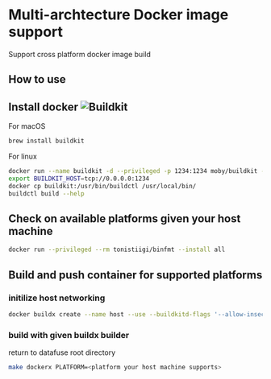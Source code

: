# Multi-archtecture Docker image support
Support cross platform docker image build

## How to use
## Install docker ![Buildkit](https://github.com/moby/buildkit)
For macOS
```bash
brew install buildkit
```

For linux
```bash
docker run --name buildkit -d --privileged -p 1234:1234 moby/buildkit --addr tcp://0.0.0.0:1234
export BUILDKIT_HOST=tcp://0.0.0.0:1234
docker cp buildkit:/usr/bin/buildctl /usr/local/bin/
buildctl build --help
```
## Check on available platforms given your host machine
```bash
docker run --privileged --rm tonistiigi/binfmt --install all
```
## Build and push container for supported platforms
### initilize host networking
```bash
docker buildx create --name host --use --buildkitd-flags '--allow-insecure-entitlement network.host'
```

### build with given buildx builder
return to datafuse root directory
```bash
make dockerx PLATFORM=<platform your host machine supports>
```